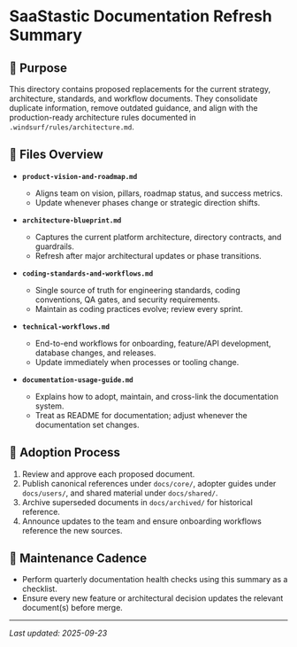 # SaaStastic Documentation Refresh Summary

## 📌 Purpose
This directory contains proposed replacements for the current strategy, architecture, standards, and workflow documents. They consolidate duplicate information, remove outdated guidance, and align with the production-ready architecture rules documented in `.windsurf/rules/architecture.md`.

## 📂 Files Overview
- **`product-vision-and-roadmap.md`**
  - Aligns team on vision, pillars, roadmap status, and success metrics.
  - Update whenever phases change or strategic direction shifts.

- **`architecture-blueprint.md`**
  - Captures the current platform architecture, directory contracts, and guardrails.
  - Refresh after major architectural updates or phase transitions.

- **`coding-standards-and-workflows.md`**
  - Single source of truth for engineering standards, coding conventions, QA gates, and security requirements.
  - Maintain as coding practices evolve; review every sprint.

- **`technical-workflows.md`**
  - End-to-end workflows for onboarding, feature/API development, database changes, and releases.
  - Update immediately when processes or tooling change.

- **`documentation-usage-guide.md`**
  - Explains how to adopt, maintain, and cross-link the documentation system.
  - Treat as README for documentation; adjust whenever the documentation set changes.

## 🔁 Adoption Process
1. Review and approve each proposed document.
2. Publish canonical references under `docs/core/`, adopter guides under `docs/users/`, and shared material under `docs/shared/`.
3. Archive superseded documents in `docs/archived/` for historical reference.
4. Announce updates to the team and ensure onboarding workflows reference the new sources.

## 🧭 Maintenance Cadence
- Perform quarterly documentation health checks using this summary as a checklist.
- Ensure every new feature or architectural decision updates the relevant document(s) before merge.

---
*Last updated: 2025-09-23*

